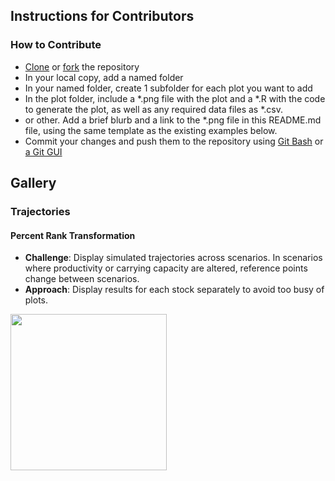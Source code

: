 ## Instructions for Contributors

### How to Contribute
* [Clone](https://help.github.com/articles/cloning-a-repository/) or [fork](https://help.github.com/articles/fork-a-repo/) the repository
* In your local copy, add a named folder
* In your named folder, create 1 subfolder for each plot you want to add
* In the plot folder, include a *.png file with the plot and a *.R with the code to generate the plot, as well as any required data files as *.csv.
* or other. Add a brief blurb and a link to the *.png file in this README.md file, using the same template as the existing examples below.
* Commit your changes and push them to the repository using [Git Bash](https://dont-be-afraid-to-commit.readthedocs.io/en/latest/git/commandlinegit.html) or
[a Git GUI](https://git-scm.com/book/en/v2/Appendix-A%3A-Git-in-Other-Environments-Graphical-Interfaces)


## Gallery


### Trajectories


#### Percent Rank Transformation

* **Challenge**: Display simulated trajectories across scenarios. In scenarios where productivity or carrying capacity are altered, reference points change between scenarios.
* **Approach**: Display results for each stock separately to avoid too busy of plots. 

<p float="left">

<img src="https://github.com/brookemdavis/Salmon_MSE_Figure_Gallery/blob/master/Salmon%20MSE/Four-panel%20Trajectories/4PanelEsc.png" width="250" height="250"> 


</p>



